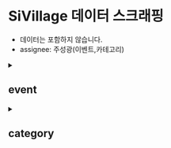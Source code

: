 # SiVillage 데이터 스크래핑
- 데이터는 포함하지 않습니다.
- assignee: 주성광(이벤트,카테고리)

<details>
  <summary><h2>event</h2></summary>

- event 폴더
  - .py 및 eventlist.json
  - data 폴더 : 수집한 데이터 저장

### .py files 소개
1. `eventlist.py`
  - 이벤트 페이지에 접근해 현재 진행중인 이벤트를 수집 후 `eventlist.json`로 저장합니다.
  - 예시
    ```json
        {
        "id": "2408144542",
        "type": "brandEvent",
        "img_src": "https://image.sivillage.com/upload/C00001/s3/dspl/banner/1010/332/00/240900000506332_20240904161905.jpg?RS=350&SP=1",
        "brand": "BALMUDA",
        "title": "8주년 가전 빅 세일!",
        "description": "발뮤다, 삼성전자 최대 50% & 쿠폰 & 페이백",
        "tags": [
            "특가",
            "쿠폰",
            "페이백"
        ]
    },
    {
        "id": "E240810358",
        "type": "affiliation",
        "img_src": "https://image.sivillage.com/upload/C00001/s3/dspl/banner/2010/881/00/240800000500881_20240822150141.jpg?RS=350&SP=1",
        "brand": "이벤트",
        "title": "현대카드 x Vpay 즉시할인(9/9~9/15)",
        "description": "20만원 이상 결제 시 최대 2만원 즉시 할인",
        "tags": []
    },
    ```
      이 list를 사용해 Event의 type별로 아래 .py 파일들에서 데이터를 수집합니다.
    
2. `mallEvent.py` : 이벤트 혜택 데이터 수집
3. `brandEventVer2.py` : 브랜드 기획전 데이터 수집
-   `brandEventVer2_NoProductInfo` : 상품 데이터 정규화를 가정, 최소한의 상품데이터만 수집
5. `affiliationEvent.py` : 제휴 혜택 데이터 수집

   
각각의 파일에서 수집하는 데이터의 예시는 data 폴더를 참고하시면 됩니다.
  
- 이벤트의 90% 가량을 차지하는 `brandEvent.py`에서 추출하는 데이터 예시 (상품 데이터 간소화 버전)

```json
[
    {
        "id": "2407141475",
        "type": "brandEvent",
        "thumbnail_img": "https://image.sivillage.com/upload/C00001/s3/dspl/banner/1010/812/00/240900000508812_20240911094353.jpg?RS=350&SP=1",
        "brand": "BLOODLINE GOLF",
        "title": "최고의 장비로 퍼펙트한 라운딩",
        "description": "블러드라인 최대 60% OFF + 10% 상품쿠폰 증정",
        "tags": [
            "할인",
            "특가",
            "쿠폰"
        ],
        "promotion_images": [ //세부 이미지
            "https://image.sivillage.com/upload/C00001/fckeditor/banner/202409/1725952214757.jpg",
            "https://image.sivillage.com/upload/C00001/fckeditor/banner/202409/1725952237496.jpg"
        ],
        "coupon": {
            "name": "[블러드라인] 기간한정 10% 상품쿠폰",
            "discount": "10%",
            "period": "2024-09-16 ~ 2024-09-22",
            "kind": "상품쿠폰"
        },
        "category_products": [
            {
                "categoryName": "SPECIAL OFFER ~50%",
                "products": [
                    {
                        "goods_no": "2309891321",
                        "name": "VALE VANTA BLACK (베일 반타 블랙)"
                    },
                    {다른 상품들 ...}
                ]
            { 다른 카테고리 }: [
            ]
        }
    }
    {다른 이벤트...}
]

```

### 기타
- 이벤트 종류별로 요소가 각양 각색이고, 적절치 않은 이미지도 많아 이미지의 크기가 일정 px 이상인 데이터만 수집하도록 했습니다.
- 긍정적인 수정 사항, 수집 데이터, 정제/가공 데이터 등 PR 또는 공유해주시면 감사하겠습니다.
  
</details>
<details>
  <summary><h2>category</h2></summary>

- category.md
```
## 뷰티
- 향수
    - 오 드 뚜왈렛
    - 오 드 퍼퓸
    - 코롱
    - 기타 향수
    - 헤어 퍼퓸
- 스킨케어
    - 스킨/토너/미스트
        - 토너
        - 토너 패드
        - 미스트
```

- categoryStructure.json
```
[
    {
        "name": "뷰티",
        "children": [
            {
                "name": "향수",
                "children": [
                    {
                        "name": "오 드 뚜왈렛",
                        "children": []
```

- category.csv
<img width="752" alt="image" src="https://github.com/user-attachments/assets/23b7efcd-aea6-49ef-b59f-441ea1aefd9e">


</details>



